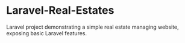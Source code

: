 # Laravel-Real-Estates
Laravel project demonstrating a simple real estate managing website, exposing basic Laravel features.
